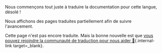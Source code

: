 Nous commençons tout juste à traduire la documentation pour cette langue, désolé !

Nous affichons des pages traduites partiellement afin de suivre l'avancement.

Cette page n'est pas encore traduite. Mais la bonne nouvelle est que [vous pouvez rejoindre la communauté de traduction pour nous aider 👋](https://github.com/gristlabs/grist-help/issues/new?template=10-help-translating.yml){.internal-link target=_blank}.
